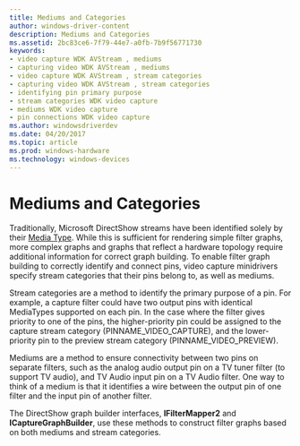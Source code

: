 ```yaml
---
title: Mediums and Categories
author: windows-driver-content
description: Mediums and Categories
ms.assetid: 2bc83ce6-7f79-44e7-a0fb-7b9f56771730
keywords:
- video capture WDK AVStream , mediums
- capturing video WDK AVStream , mediums
- video capture WDK AVStream , stream categories
- capturing video WDK AVStream , stream categories
- identifying pin primary purpose
- stream categories WDK video capture
- mediums WDK video capture
- pin connections WDK video capture
ms.author: windowsdriverdev
ms.date: 04/20/2017
ms.topic: article
ms.prod: windows-hardware
ms.technology: windows-devices
---
```


# Mediums and Categories


Traditionally, Microsoft DirectShow streams have been identified solely by their [Media Type](http://go.microsoft.com/fwlink/p/?linkid=51458). While this is sufficient for rendering simple filter graphs, more complex graphs and graphs that reflect a hardware topology require additional information for correct graph building. To enable filter graph building to correctly identify and connect pins, video capture minidrivers specify stream categories that their pins belong to, as well as mediums.

Stream categories are a method to identify the primary purpose of a pin. For example, a capture filter could have two output pins with identical MediaTypes supported on each pin. In the case where the filter gives priority to one of the pins, the higher-priority pin could be assigned to the capture stream category (PINNAME\_VIDEO\_CAPTURE), and the lower-priority pin to the preview stream category (PINNAME\_VIDEO\_PREVIEW).

Mediums are a method to ensure connectivity between two pins on separate filters, such as the analog audio output pin on a TV tuner filter (to support TV audio), and TV Audio input pin on a TV Audio filter. One way to think of a medium is that it identifies a wire between the output pin of one filter and the input pin of another filter.

The DirectShow graph builder interfaces, **IFilterMapper2** and **ICaptureGraphBuilder**, use these methods to construct filter graphs based on both mediums and stream categories.

 

 




